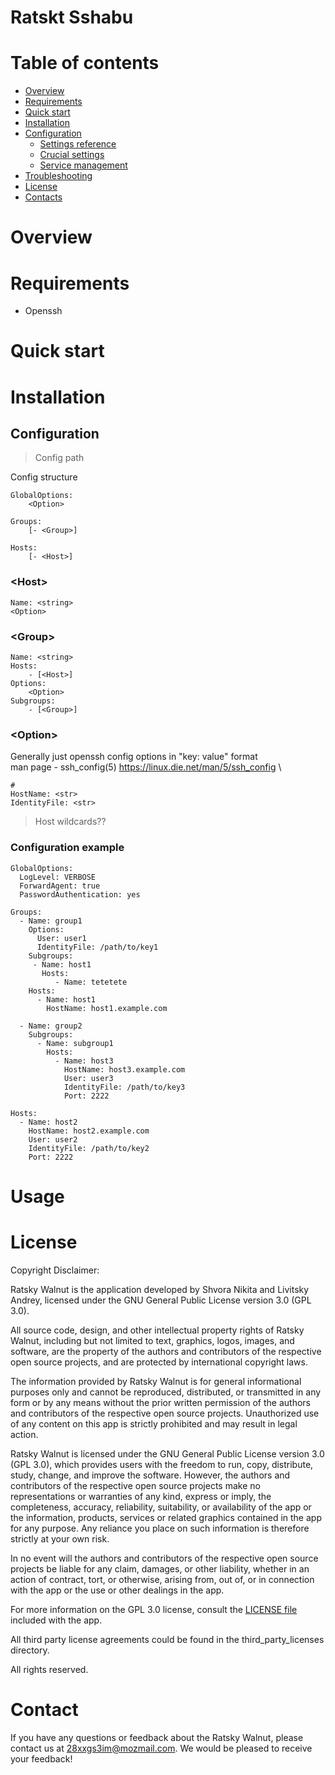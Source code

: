 # Ratskt Sshabu

<!-- ![alt text](docs/logo_gradient_square.svg "containers"){:height="100px" width="100px"} -->
<!-- <img src="docs/logo_gradient_square.svg" alt="alt text" width="300" height="300"> -->



# Table of contents

- [Overview](#overview)
- [Requirements](#requirements)
- [Quick start](#quick-start)
- [Installation](#installation)
- [Configuration](#configuration)
    - [Settings reference](#settings-reference) 
    - [Crucial settings](#crucial-settings)
    - [Service management](#service-management)
- [Troubleshooting](#troubleshooting)
- [License](#license)
- [Contacts](#contact)

# Overview

<!-- TODO -->

# Requirements

<!-- TODO -->

- Openssh

# Quick start

<!-- TODO -->

# Installation

## Configuration

> Config path 

Config structure

```
GlobalOptions:
    <Option>

Groups:
    [- <Group>] 

Hosts:
    [- <Host>]
```


### \<Host>

```
Name: <string>
<Option>
```
### \<Group>
```
Name: <string>
Hosts:
    - [<Host>]
Options:
    <Option>
Subgroups:
    - [<Group>]
```

### \<Option>

Generally just openssh config options in "key: value" format\
man page - ssh_config(5)
https://linux.die.net/man/5/ssh_config \

 <!-- // TODO: Host is generally the same as Name -->

```
# 
HostName: <str>
IdentityFile: <str>
```

> Host wildcards?? 

### Configuration example

```
GlobalOptions:
  LogLevel: VERBOSE
  ForwardAgent: true
  PasswordAuthentication: yes

Groups:
  - Name: group1
    Options:
      User: user1
      IdentityFile: /path/to/key1
    Subgroups:
     - Name: host1
       Hosts:
          - Name: tetetete
    Hosts:
      - Name: host1
        HostName: host1.example.com

  - Name: group2
    Subgroups:
      - Name: subgroup1
        Hosts:
          - Name: host3
            HostName: host3.example.com
            User: user3
            IdentityFile: /path/to/key3
            Port: 2222

Hosts:
  - Name: host2
    HostName: host2.example.com
    User: user2
    IdentityFile: /path/to/key2
    Port: 2222
```

# Usage

<!-- TODO -->

# License

Copyright Disclaimer:

Ratsky Walnut is the application developed by Shvora Nikita and Livitsky Andrey, licensed under the GNU General Public License version 3.0 (GPL 3.0).

All source code, design, and other intellectual property rights of Ratsky Walnut, including but not limited to text, graphics, logos, images, and software, are the property of the authors and contributors of the respective open source projects, and are protected by international copyright laws.

The information provided by Ratsky Walnut is for general informational purposes only and cannot be reproduced, distributed, or transmitted in any form or by any means without the prior written permission of the authors and contributors of the respective open source projects. Unauthorized use of any content on this app is strictly prohibited and may result in legal action.

Ratsky Walnut is licensed under the GNU General Public License version 3.0 (GPL 3.0), which provides users with the freedom to run, copy, distribute, study, change, and improve the software. However, the authors and contributors of the respective open source projects make no representations or warranties of any kind, express or imply, the completeness, accuracy, reliability, suitability, or availability of the app or the information, products, services or related graphics contained in the app for any purpose. Any reliance you place on such information is therefore strictly at your own risk.

In no event will the authors and contributors of the respective open source projects be liable for any claim, damages, or other liability, whether in an action of contract, tort, or otherwise, arising from, out of, or in connection with the app or the use or other dealings in the app.

For more information on the GPL 3.0 license, consult the [LICENSE file](LICENSE) included with the app.

All third party license agreements could be found in the third_party_licenses directory.

All rights reserved. 

# Contact

If you have any questions or feedback about the Ratsky Walnut, please contact us at 28xxgs3im@mozmail.com. We would be pleased to receive your feedback!